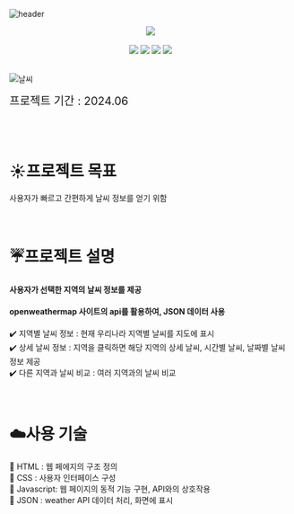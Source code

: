 ![header](https://capsule-render.vercel.app/api?type=waving&color=0:4682B4,100:AFEEEE&height=200&text=실시간%20날씨%20정보&fontColor=000000&fontSize=40&width=700&fontAlignY=35)

<div align = "center">

<a href="https://sangjihan.github.io/weather/" target="_blank">
 <img src="https://img.shields.io/badge/SITE-778899?style=for-the-badge&color=000000">
</a>
</div>
<br>

<div align = "center">
    <img src="https://img.shields.io/badge/HTML-0000CD?style=for-the-badge&logo=html5&logoColor=white&color=DC143C">
    <img src="https://img.shields.io/badge/css-ADD8E6?style=for-the-badge&logo=css3&logoColor=00CED1&color=000080">
    <img src="https://img.shields.io/badge/Javascript-90EE90?style=for-the-badge&logo=javascript&logoColor=FFFF00&color=808080">
    <img src="https://img.shields.io/badge/JSON-778899?style=for-the-badge&logo=javascript&logoColor=FF8C00&color=9932CC">
</div>

<br>

 ![날씨](https://github.com/SangjiHan/weather/assets/133099077/31ddbb8c-3107-44c0-ba9a-be8929283d04)



 <div style="font-size:20px"> 프로젝트 기간 : 2024.06 </div> <br/><br/><br/>  

 # :sunny:프로젝트 목표  
 사용자가 빠르고 간편하게 날씨 정보를 얻기 위함  <br/><br/><br/> 

 # :umbrella:프로젝트 설명  
 #### 사용자가 선택한 지역의 날씨 정보를 제공 <br/>
 #### openweathermap 사이트의 api를 활용하여, JSON 데이터 사용 <br/>   
 :heavy_check_mark:  지역별 날씨 정보 : 현재 우리나라 지역별 날씨를 지도에 표시  
 :heavy_check_mark:  상세 날씨 정보 : 지역을 클릭하면 해당 지역의 상세 날씨, 시간별 날씨, 날짜별 날씨 정보 제공  
 :heavy_check_mark:  다른 지역과 날씨 비교 : 여러 지역과의 날씨 비교 <br/><br/><br/> 
 
 # :cloud:사용 기술
 :small_blue_diamond:  HTML : 웹 페에지의 구조 정의 <br/>
 :small_blue_diamond:  CSS : 사용자 인터페이스 구성 <br/>
 :small_blue_diamond:  Javascript: 웹 페이지의 동적 기능 구현, API와의 상호작용 <br/>
 :small_blue_diamond:  JSON : weather API 데이터 처리, 화면에 표시 <br/>


  

